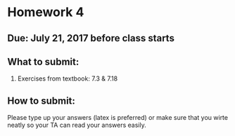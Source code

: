# Homework 4

## Due: July 21, 2017 before class starts

## What to submit:
1. Exercises from textbook: 7.3 & 7.18

## How to submit:
Please type up your answers (latex is preferred) or make sure that you wirte neatly so your TA can read your answers easily.
